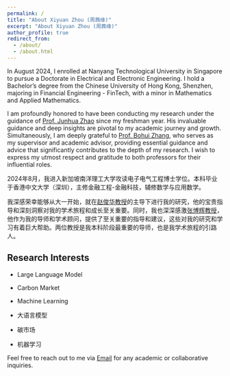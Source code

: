 ```yaml
---
permalink: /
title: "About Xiyuan Zhou (周茜缘)"
excerpt: "About Xiyuan Zhou (周茜缘)"
author_profile: true
redirect_from: 
  - /about/
  - /about.html
---
```


In August 2024, I enrolled at Nanyang Technological University in Singapore to pursue a Doctorate in Electrical and Electronic Engineering. I hold a Bachelor’s degree from the Chinese University of Hong Kong, Shenzhen, majoring in Financial Engineering - FinTech, with a minor in Mathematics and Applied Mathematics.

I am profoundly honored to have been conducting my research under the guidance of [Prof. Junhua Zhao](https://scholar.google.com/citations?user=M2oDRWEAAAAJ&hl=en) since my freshman year.  His invaluable guidance and deep insights are pivotal to my academic journey and growth. Simultaneously, I am deeply grateful to [Prof. Bohui Zhang](https://sites.google.com/site/bohuizhang/), who serves as my supervisor and academic advisor, providing essential guidance and advice that significantly contributes to the depth of my research. I wish to express my utmost respect and gratitude to both professors for their influential roles.


2024年8月，我进入新加坡南洋理工大学攻读电子电气工程博士学位。本科毕业于香港中文大学（深圳），主修金融工程-金融科技，辅修数学与应用数学。

我深感荣幸能够从大一开始，就在[赵俊华教授](https://scholar.google.com/citations?user=M2oDRWEAAAAJ&hl=en)的主导下进行我的研究，他的宝贵指导和深刻洞察对我的学术旅程和成长至关重要。同时，我也深深感激[张博辉教授](https://sites.google.com/site/bohuizhang/)，他作为我的导师和学术顾问，提供了至关重要的指导和建议，这些对我的研究和学习有着巨大帮助。两位教授是我本科阶段最重要的导师，也是我学术旅程的引路人。

## Research Interests
- Large Language Model
- Carbon Market
- Machine Learning

- 大语言模型
- 碳市场
- 机器学习

Feel free to reach out to me via [Email](mailto:xiyuanzhou1@link.cuhk.edu.cn) for any academic or collaborative inquiries.
